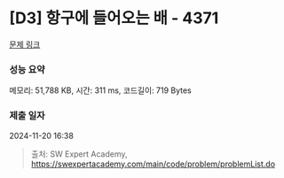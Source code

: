 # [D3] 항구에 들어오는 배 - 4371 

[문제 링크](https://swexpertacademy.com/main/code/problem/problemDetail.do?contestProbId=AWMedCxalW8DFAXd) 

### 성능 요약

메모리: 51,788 KB, 시간: 311 ms, 코드길이: 719 Bytes

### 제출 일자

2024-11-20 16:38



> 출처: SW Expert Academy, https://swexpertacademy.com/main/code/problem/problemList.do
